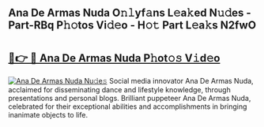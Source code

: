 ## Ana De Armas Nuda O𝚗𝚕yf𝚊ns L𝚎a𝚔ed N𝚞𝚍es - Part-RBq P𝚑𝚘tos Vi𝚍𝚎o - H𝚘𝚝 Part L𝚎a𝚔s N2fwO

# <h2><a href="http://kf1hek.oniu.top/?m=Ana+De+Armas+Nuda">🔗👉 🔴 Ana De Armas Nuda P𝚑ot𝚘𝚜 V𝚒d𝚎o</a></h2>

[![Ana De Armas Nuda Nu𝚍e𝚜](https://i.imgur.com/0qMVB7G.gif)](http://kf1hek.oniu.top/?m=Ana+De+Armas+Nuda)
Social media innovator Ana De Armas Nuda, acclaimed for disseminating dance and lifestyle knowledge, through presentations and personal blogs. Brilliant puppeteer Ana De Armas Nuda, celebrated for their exceptional abilities and accomplishments in bringing inanimate objects to life.  

